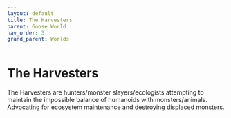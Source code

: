 ```yaml
---
layout: default
title: The Harvesters
parent: Goose World
nav_order: 3
grand_parent: Worlds
---
```


# The Harvesters
The Harvesters are hunters/monster slayers/ecologists attempting to maintain the impossible balance of humanoids with monsters/animals. Advocating for ecosystem maintenance and destroying displaced monsters.
